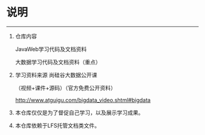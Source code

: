 # **说明**

------

1. 仓库内容

   JavaWeb学习代码及文档资料

   大数据学习代码及文档资料（重点）

2. 学习资料来源  尚硅谷大数据公开课

   （视频+课件+源码）（官方免费公开资料）

   <http://www.atguigu.com/bigdata_video.shtml#bigdata>

3. 本仓库仅仅是为了督促自己学习，以及展示学习成果。

4. 本仓库依赖于LFS托管文档类文件。
